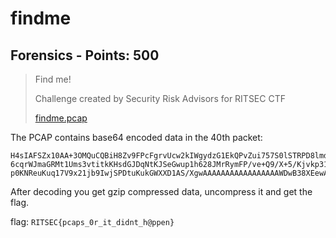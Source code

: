 # findme

## Forensics - Points: 500

> Find me!
>
> Challenge created by Security Risk Advisors for RITSEC CTF
>
> [findme.pcap](findme.pcap)
>

The PCAP contains base64 encoded data in the 40th packet:

```
H4sIAFSZx10AA+3OMQuCQBiH8Zv9FPcFgrvUcw2kIWgydzG1EkQPvZui757S0lSTRPD8lmd43+F/
6cqrWJmaGRMt1Ums3vtitkKHsdGJDqNtKJSeGwup1h628JMrRymFP/ve+Q9/X+5/Kjvkp316t1Vp
p0KNReuKuq17V9x21jb9IwjSPDtuKukGWXXD1AS/XgwAAAAAAAAAAAAAAAAAWDwB38XEewAoAAA=
```

After decoding you get gzip compressed data, uncompress it and get the flag.

flag: `RITSEC{pcaps_0r_it_didnt_h@ppen}`